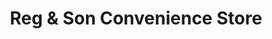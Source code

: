 ---
title: "Reg & Son Convenience Store"
url: /bolton/reg-und-son-convenience-store/
shop: Zeitungen
---